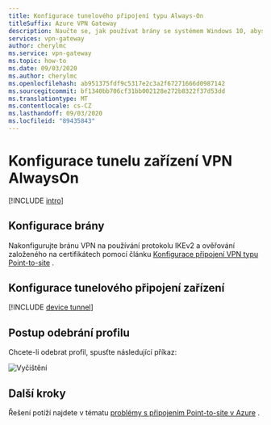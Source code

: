 ```yaml
---
title: Konfigurace tunelového připojení typu Always-On
titleSuffix: Azure VPN Gateway
description: Naučte se, jak používat brány se systémem Windows 10, abyste navázali a nakonfigurovali trvalé tunely zařízení do Azure.
services: vpn-gateway
author: cherylmc
ms.service: vpn-gateway
ms.topic: how-to
ms.date: 09/03/2020
ms.author: cherylmc
ms.openlocfilehash: ab951375fdf9c5317e2c3a2f67271666d0987142
ms.sourcegitcommit: bf1340bb706cf31bb002128e272b8322f37d53dd
ms.translationtype: MT
ms.contentlocale: cs-CZ
ms.lasthandoff: 09/03/2020
ms.locfileid: "89435843"
---
```

# <a name="configure-an-always-on-vpn-device-tunnel"></a>Konfigurace tunelu zařízení VPN AlwaysOn

[!INCLUDE [intro](../../includes/vpn-gateway-vwan-always-on-intro.md)]

## <a name="configure-the-gateway"></a>Konfigurace brány

Nakonfigurujte bránu VPN na používání protokolu IKEv2 a ověřování založeného na certifikátech pomocí článku [Konfigurace připojení VPN typu Point-to-site](vpn-gateway-howto-point-to-site-resource-manager-portal.md) .

## <a name="configure-the-device-tunnel"></a>Konfigurace tunelového připojení zařízení

[!INCLUDE [device tunnel](../../includes/vpn-gateway-vwan-always-on-device.md)]

## <a name="to-remove-a-profile"></a>Postup odebrání profilu

Chcete-li odebrat profil, spusťte následující příkaz:

![Vyčištění](./media/vpn-gateway-howto-always-on-device-tunnel/cleanup.png)

## <a name="next-steps"></a>Další kroky

Řešení potíží najdete v tématu [problémy s připojením Point-to-site v Azure](vpn-gateway-troubleshoot-vpn-point-to-site-connection-problems.md) .

